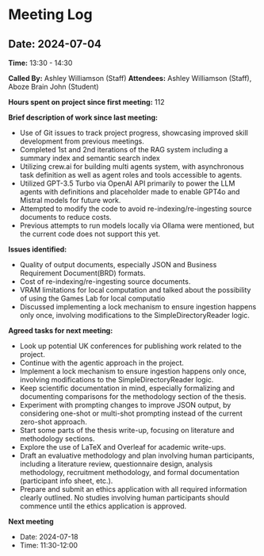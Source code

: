 # Meeting Log

## Date: 2024-07-04
**Time:** 13:30 - 14:30

**Called By:** Ashley Williamson (Staff)
**Attendees:** Ashley Williamson (Staff), Aboze Brain John (Student)

**Hours spent on project since first meeting:** 112

**Brief description of work since last meeting:**
- Use of Git issues to track project progress, showcasing improved skill development from previous meetings.
- Completed 1st and 2nd iterations of the RAG system including a summary index and semantic search index
- Utilizing crew.ai for building multi agents system, with  asynchronous task definition as well as agent roles and tools accessible to agents.
- Utilized GPT-3.5 Turbo via OpenAI API primarily to power the LLM agents with definitions and placeholder made to enable GPT4o and Mistral models for future work.
- Attempted to modify the code to avoid re-indexing/re-ingesting source documents to reduce costs.
- Previous attempts to run models locally via Ollama were mentioned, but the current code does not support this yet.

**Issues identified:**
- Quality of output documents, especially JSON and Business Requirement Document(BRD) formats.
- Cost of re-indexing/re-ingesting source documents.
- VRAM limitations for local computation and talked about the possibility of using the Games Lab for local computatio
- Discussed implementing a lock mechanism to ensure ingestion happens only once, involving modifications to the SimpleDirectoryReader logic.

**Agreed tasks for next meeting:**
- Look up potential UK conferences for publishing work related to the project.
- Continue with the agentic approach in the project.
- Implement a lock mechanism to ensure ingestion happens only once, involving modifications to the SimpleDirectoryReader logic.
- Keep scientific documentation in mind, especially formalizing and documenting comparisons for the methodology section of the thesis.
- Experiment with prompting changes to improve JSON output, by considering one-shot or multi-shot prompting instead of the current zero-shot approach.
- Start some parts of the thesis write-up, focusing on literature and methodology sections.
- Explore the use of LaTeX and Overleaf for academic write-ups.
- Draft an evaluative methodology and plan involving human participants, including a literature review, questionnaire design, analysis methodology, recruitment methodology, and formal documentation (participant info sheet, etc.).
- Prepare and submit an ethics application with all required information clearly outlined. No studies involving human participants should commence until the ethics application is approved.

**Next meeting**
- Date: 2024-07-18
- Time: 11:30-12:00